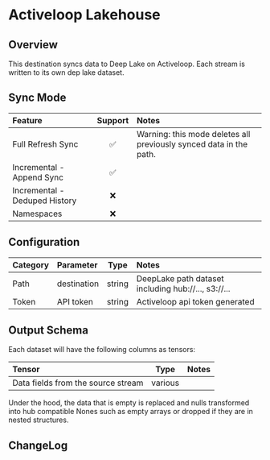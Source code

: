 # Activeloop Lakehouse

## Overview
This destination syncs data to Deep Lake on Activeloop. Each stream is written to its own dep lake dataset.

## Sync Mode

| Feature | Support | Notes |
| :--- | :---: | :--- |
| Full Refresh Sync | ✅ | Warning: this mode deletes all previously synced data in the path. |
| Incremental - Append Sync | ✅ |  |
| Incremental - Deduped History | ❌ |  |
| Namespaces | ❌|  |

## Configuration

| Category         | Parameter             |  Type   | Notes                                                                                                                                                                                                                                                                                                                                                       |
|:-----------------|:----------------------|:-------:|:------------------------------------------------------------------------------------------------------------------------------------------------------------------------------------------------------------------------------------------------------------------------------------------------------------------------------------------------------------|
| Path       | destination       | string  | DeepLake path dataset including hub://..., s3://...
| Token       | API token       | string  | Activeloop api token generated

## Output Schema

Each dataset will have the following columns as tensors:

| Tensor | Type | Notes |
| :--- | :---: | :--- |
| Data fields from the source stream | various | |

Under the hood, the data that is empty is replaced and nulls transformed into hub compatible Nones such as empty arrays or dropped if they are in nested structures. 

## ChangeLog